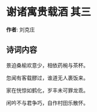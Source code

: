 # 谢诸寓贵载酒  其三

**作者**: 刘克庄

## 诗词内容

景迫桑榆欢意少，相依药椀与茶杯。

忽闻有客载醪过，谁道无人裹饭来。

家在恍惊如鹤化，岁丰未可罪龙乖。

闲吟不与君争巧，自作村田乐散怀。

